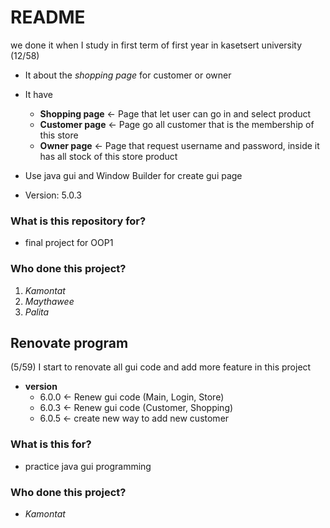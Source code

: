 # README #

we done it when I study in first term of first year in kasetsert university (12/58)
- It about the *shopping page* for customer or owner
- It have 
  - **Shopping page** <- Page that let user can go in and select product
  - **Customer page** <- Page go all customer that is the membership of this store
  - **Owner page**    <- Page that request username and password, inside it has all stock of this store product
- Use java gui and Window Builder for create gui page

- Version: 5.0.3

### What is this repository for? ###

- final project for OOP1

### Who done this project? ###

1. *Kamontat*
2. *Maythawee*
3. *Palita*

## Renovate program ##
(5/59) I start to renovate all gui code and add more feature in this project

- **version**
    - 6.0.0 <- Renew gui code (Main, Login, Store)
    - 6.0.3 <- Renew gui code (Customer, Shopping)
    - 6.0.5 <- create new way to add new customer

### What is this for? ###

- practice java gui programming

### Who done this project? ###

- *Kamontat*
